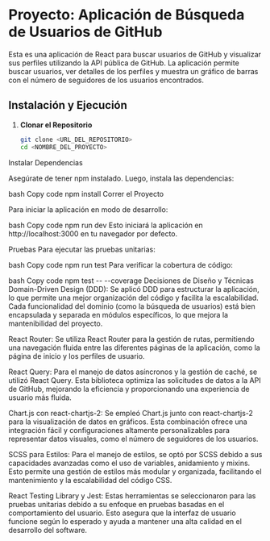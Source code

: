 # Proyecto: Aplicación de Búsqueda de Usuarios de GitHub

Esta es una aplicación de React para buscar usuarios de GitHub y visualizar sus perfiles utilizando la API pública de GitHub. La aplicación permite buscar usuarios, ver detalles de los perfiles y muestra un gráfico de barras con el número de seguidores de los usuarios encontrados.

## Instalación y Ejecución

1. **Clonar el Repositorio**

   ```bash
   git clone <URL_DEL_REPOSITORIO>
   cd <NOMBRE_DEL_PROYECTO>
Instalar Dependencias

Asegúrate de tener npm instalado. Luego, instala las dependencias:

bash
Copy code
npm install
Correr el Proyecto

Para iniciar la aplicación en modo de desarrollo:

bash
Copy code
npm run dev
Esto iniciará la aplicación en http://localhost:3000 en tu navegador por defecto.

Pruebas
Para ejecutar las pruebas unitarias:

bash
Copy code
npm run test
Para verificar la cobertura de código:

bash
Copy code
npm test -- --coverage
Decisiones de Diseño y Técnicas
Domain-Driven Design (DDD): Se aplicó DDD para estructurar la aplicación, lo que permite una mejor organización del código y facilita la escalabilidad. Cada funcionalidad del dominio (como la búsqueda de usuarios) está bien encapsulada y separada en módulos específicos, lo que mejora la mantenibilidad del proyecto.

React Router: Se utiliza React Router para la gestión de rutas, permitiendo una navegación fluida entre las diferentes páginas de la aplicación, como la página de inicio y los perfiles de usuario.

React Query: Para el manejo de datos asíncronos y la gestión de caché, se utilizó React Query. Esta biblioteca optimiza las solicitudes de datos a la API de GitHub, mejorando la eficiencia y proporcionando una experiencia de usuario más fluida.

Chart.js con react-chartjs-2: Se empleó Chart.js junto con react-chartjs-2 para la visualización de datos en gráficos. Esta combinación ofrece una integración fácil y configuraciones altamente personalizables para representar datos visuales, como el número de seguidores de los usuarios.

SCSS para Estilos: Para el manejo de estilos, se optó por SCSS debido a sus capacidades avanzadas como el uso de variables, anidamiento y mixins. Esto permite una gestión de estilos más modular y organizada, facilitando el mantenimiento y la escalabilidad del código CSS.

React Testing Library y Jest: Estas herramientas se seleccionaron para las pruebas unitarias debido a su enfoque en pruebas basadas en el comportamiento del usuario. Esto asegura que la interfaz de usuario funcione según lo esperado y ayuda a mantener una alta calidad en el desarrollo del software.
